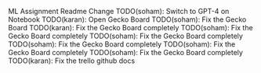 ML Assignment Readme
Change
TODO(soham): Switch to GPT-4 on Notebook
TODO(karan): Open Gecko Board
TODO(soham): Fix the Gecko Board
TODO(karan): Fix the Gecko Board completely
TODO(soham): Fix the Gecko Board completely
TODO(soham): Fix the Gecko Board completely
TODO(soham): Fix the Gecko Board completely
TODO(soham): Fix the Gecko Board completely
TODO(soham): Fix the Gecko Board completely
TODO(karan): Fix the trello github docs
